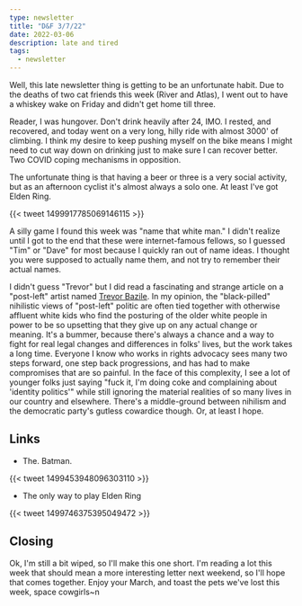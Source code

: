 ```yaml
---
type: newsletter
title: "D&F 3/7/22"
date: 2022-03-06
description: late and tired
tags:
  - newsletter
---
```


Well, this late newsletter thing is getting to be an unfortunate habit. Due to the deaths of two cat friends this week (River and Atlas), I went out to have a whiskey wake on Friday and didn't get home till three. 

Reader, I was hungover. Don't drink heavily after 24, IMO. I rested, and recovered, and today went on a very long, hilly ride with almost 3000' of climbing. I think my desire to keep pushing myself on the bike means I might need to cut way down on drinking just to make sure I can recover better. Two COVID coping mechanisms in opposition. 

The unfortunate thing is that having a beer or three is a very social activity, but as an afternoon cyclist it's almost always a solo one. At least I've got Elden Ring.

{{< tweet 1499917785069146115 >}}

A silly game I found this week was "name that white man." I didn't realize until I got to the end that these were internet-famous fellows, so I guessed "Tim" or "Dave" for most because I quickly ran out of name ideas. I thought you were supposed to actually name them, and not try to remember their actual names.

I didn't guess "Trevor" but I did read a fascinating and strange article on a "post-left" artist named [Trevor Bazile](https://www.buzzfeednews.com/article/josephbernstein/peter-thiel-anti-woke-film-festival-trevor-bazile). In my opinion, the "black-pilled" nihilistic views of "post-left" politic are often tied together with otherwise affluent white kids who find the posturing of the older white people in power to be so upsetting that they give up on any actual change or meaning. It's a bummer, because there's always a chance and a way to fight for real legal changes and differences in folks' lives, but the work takes a long time. Everyone I know who works in rights advocacy sees many two steps forward, one step back progressions, and has had to make compromises that are so painful. In the face of this complexity, I see a lot of younger folks just saying "fuck it, I'm doing coke and complaining about 'identity politics'" while still ignoring the material realities of so many lives in our country and elsewhere. There's a middle-ground between nihilism and the democratic party's gutless cowardice though. Or, at least I hope.

## Links

- The. Batman. 

{{< tweet 1499453948096303110 >}}

- The only way to play Elden Ring

{{< tweet 1499746375395049472 >}}

## Closing

Ok, I'm still a bit wiped, so I'll make this one short. I'm reading a lot this week that should mean a more interesting letter next weekend, so I'll hope that comes together. Enjoy your March, and toast the pets we've lost this week, space cowgirls~n